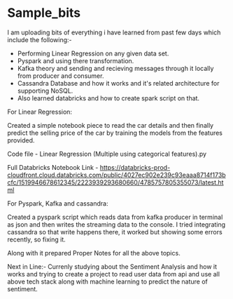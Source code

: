 # Sample_bits

I am uploading bits of everything i have learned from past few days which include the following:-

- Performing Linear Regression on any given data set.
- Pyspark and using there transformation.
- Kafka theory and sending and recieving messages through it locally from producer and consumer.
- Cassandra Database and how it works and it's related architecture for supporting NoSQL.
- Also learned databricks and how to create spark script on that.

For Linear Regression:

Created a simple notebook piece to read the car details and then finally predict the selling price of the car by training the models from the features provided.

Code file -
Linear Regression (Multiple using categorical features).py

Full Databricks Notebook Link -
https://databricks-prod-cloudfront.cloud.databricks.com/public/4027ec902e239c93eaaa8714f173bcfc/1519946678612345/2223939293680660/4785757805355073/latest.html

For Pyspark, Kafka and cassandra:

Created a pyspark script which reads data from kafka producer in terminal as json and then writes the streaming data to the console.
I tried integrating cassandra so that write happens there, it worked but showing some errors recently, so fixing it.

Along with it prepared Proper Notes for all the above topics.

Next in Line:-
Currenly studying about the Sentiment Analysis and how it works and trying to create a project to read user data from api and use all above tech stack along with machine learning to predict the nature of sentiment.

